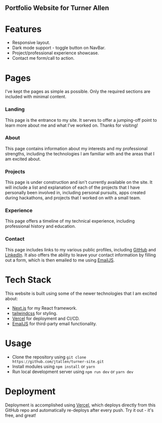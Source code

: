 ## Portfolio Website for Turner Allen

# Features

- Responsive layout.
- Dark mode support - toggle button on NavBar.
- Project/professional experience showcase.
- Contact me form/call to action.

# Pages

I've kept the pages as simple as possible. Only the required sections are included with minimal content.

<!-- Note: The following sections use h3 subheaders, if I add pictures back in, I should consider using h2 subheaders. -->

### Landing

This page is the entrance to my site. It serves to offer a jumping-off point to learn more about me and what I've worked on. Thanks for visiting!

<!--
# Remove completely or replace with pictures of my own
![Hompage](https://github.com/manuarora700/simple-developer-portfolio-website/blob/main/demo-images/home.png)
-->

### About

This page contains information about my interests and my professional strengths, including the technologies I am familiar with and the areas that I am excited about.

<!--
# Remove completely or replace with pictures of my own
![Hompage](https://github.com/manuarora700/simple-developer-portfolio-website/blob/main/demo-images/about.png)
-->

### Projects

This page is under construction and isn't currently available on the site. It will include a list and explanation of each of the projects that I have personally been involved in, including personal pursuits, apps created during hackathons, and projects that I worked on with a small team.

<!--
# Remove completely or replace with pictures of my own
![Hompage](https://github.com/manuarora700/simple-developer-portfolio-website/blob/main/demo-images/projects.png)
-->

### Experience

This page offers a timeline of my technical experience, including professional history and education.

<!--
# Remove completely or replace with pictures of my own
![Hompage](https://github.com/manuarora700/simple-developer-portfolio-website/blob/main/demo-images/experience.png)
-->

### Contact

This page includes links to my various public profiles, including [GitHub](https://github.com/jtallen) and [LinkedIn](https://www.linkedin.com/in/jturnerallen/). It also offers the ability to leave your contact information by filling out a form, which is then emailed to me using [EmailJS](https://www.emailjs.com/).

<!--
# Remove completely or replace with pictures of my own
![Hompage](https://github.com/manuarora700/simple-developer-portfolio-website/blob/main/demo-images/contact.png)
-->

# Tech Stack

This website is built using some of the newer technologies that I am excited about:

- [Next.js](https://nextjs.org) for my React framework.
- [tailwindcss](https://tailwindcss.com) for styling.
- [Vercel](https://vercel.com) for deployment and CI/CD.
- [EmailJS](https://www.emailjs.com/) for third-party email functionality.

# Usage

- Clone the repository using `git clone https://github.com/jtallen/turner-site.git`
- Install modules using `npm install` or `yarn`
- Run local development server using `npm run dev` or `yarn dev`

# Deployment

Deployment is accomplished using [Vercel](https://vercel.com), which deploys directly from this GitHub repo and automatically re-deploys after every push. Try it out - it's free, and great!
